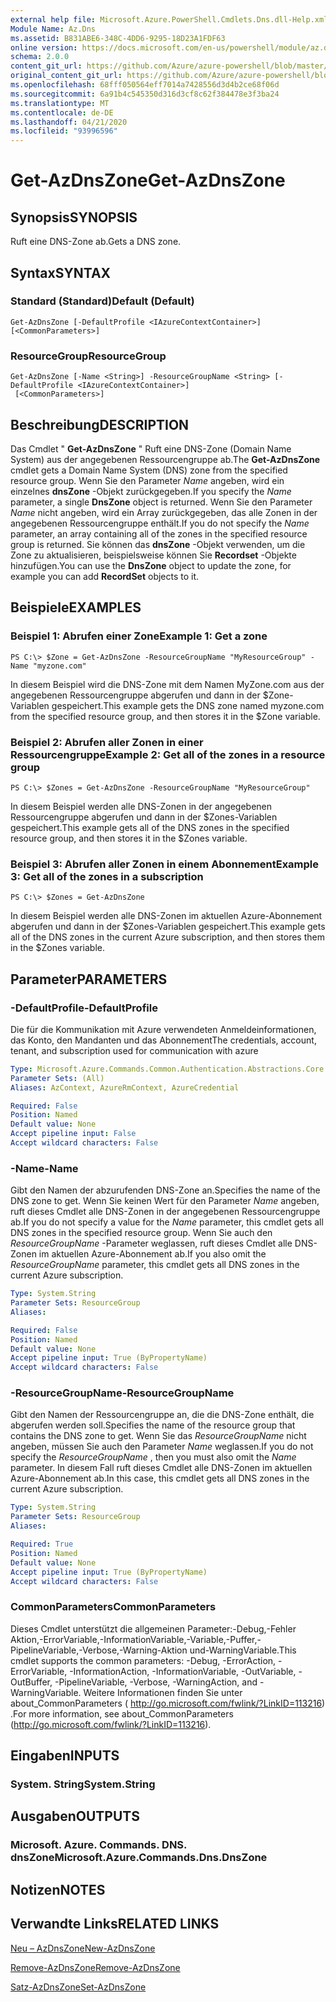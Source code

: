 ```yaml
---
external help file: Microsoft.Azure.PowerShell.Cmdlets.Dns.dll-Help.xml
Module Name: Az.Dns
ms.assetid: B831ABE6-348C-4DD6-9295-18D23A1FDF63
online version: https://docs.microsoft.com/en-us/powershell/module/az.dns/get-azdnszone
schema: 2.0.0
content_git_url: https://github.com/Azure/azure-powershell/blob/master/src/Dns/Dns/help/Get-AzDnsZone.md
original_content_git_url: https://github.com/Azure/azure-powershell/blob/master/src/Dns/Dns/help/Get-AzDnsZone.md
ms.openlocfilehash: 68fff050564eff7014a7428556d3d4b2ce68f06d
ms.sourcegitcommit: 6a91b4c545350d316d3cf8c62f384478e3f3ba24
ms.translationtype: MT
ms.contentlocale: de-DE
ms.lasthandoff: 04/21/2020
ms.locfileid: "93996596"
---
```

# <span data-ttu-id="10de6-101">Get-AzDnsZone</span><span class="sxs-lookup"><span data-stu-id="10de6-101">Get-AzDnsZone</span></span>

## <span data-ttu-id="10de6-102">Synopsis</span><span class="sxs-lookup"><span data-stu-id="10de6-102">SYNOPSIS</span></span>
<span data-ttu-id="10de6-103">Ruft eine DNS-Zone ab.</span><span class="sxs-lookup"><span data-stu-id="10de6-103">Gets a DNS zone.</span></span>

## <span data-ttu-id="10de6-104">Syntax</span><span class="sxs-lookup"><span data-stu-id="10de6-104">SYNTAX</span></span>

### <span data-ttu-id="10de6-105">Standard (Standard)</span><span class="sxs-lookup"><span data-stu-id="10de6-105">Default (Default)</span></span>
```
Get-AzDnsZone [-DefaultProfile <IAzureContextContainer>] [<CommonParameters>]
```

### <span data-ttu-id="10de6-106">ResourceGroup</span><span class="sxs-lookup"><span data-stu-id="10de6-106">ResourceGroup</span></span>
```
Get-AzDnsZone [-Name <String>] -ResourceGroupName <String> [-DefaultProfile <IAzureContextContainer>]
 [<CommonParameters>]
```

## <span data-ttu-id="10de6-107">Beschreibung</span><span class="sxs-lookup"><span data-stu-id="10de6-107">DESCRIPTION</span></span>
<span data-ttu-id="10de6-108">Das Cmdlet " **Get-AzDnsZone** " Ruft eine DNS-Zone (Domain Name System) aus der angegebenen Ressourcengruppe ab.</span><span class="sxs-lookup"><span data-stu-id="10de6-108">The **Get-AzDnsZone** cmdlet gets a Domain Name System (DNS) zone from the specified resource group.</span></span>
<span data-ttu-id="10de6-109">Wenn Sie den Parameter *Name* angeben, wird ein einzelnes **dnsZone** -Objekt zurückgegeben.</span><span class="sxs-lookup"><span data-stu-id="10de6-109">If you specify the *Name* parameter, a single **DnsZone** object is returned.</span></span>
<span data-ttu-id="10de6-110">Wenn Sie den Parameter *Name* nicht angeben, wird ein Array zurückgegeben, das alle Zonen in der angegebenen Ressourcengruppe enthält.</span><span class="sxs-lookup"><span data-stu-id="10de6-110">If you do not specify the *Name* parameter, an array containing all of the zones in the specified resource group is returned.</span></span>
<span data-ttu-id="10de6-111">Sie können das **dnsZone** -Objekt verwenden, um die Zone zu aktualisieren, beispielsweise können Sie **Recordset** -Objekte hinzufügen.</span><span class="sxs-lookup"><span data-stu-id="10de6-111">You can use the **DnsZone** object to update the zone, for example you can add **RecordSet** objects to it.</span></span>

## <span data-ttu-id="10de6-112">Beispiele</span><span class="sxs-lookup"><span data-stu-id="10de6-112">EXAMPLES</span></span>

### <span data-ttu-id="10de6-113">Beispiel 1: Abrufen einer Zone</span><span class="sxs-lookup"><span data-stu-id="10de6-113">Example 1: Get a zone</span></span>
```
PS C:\> $Zone = Get-AzDnsZone -ResourceGroupName "MyResourceGroup" -Name "myzone.com"
```

<span data-ttu-id="10de6-114">In diesem Beispiel wird die DNS-Zone mit dem Namen MyZone.com aus der angegebenen Ressourcengruppe abgerufen und dann in der $Zone-Variablen gespeichert.</span><span class="sxs-lookup"><span data-stu-id="10de6-114">This example gets the DNS zone named myzone.com from the specified resource group, and then stores it in the $Zone variable.</span></span>

### <span data-ttu-id="10de6-115">Beispiel 2: Abrufen aller Zonen in einer Ressourcengruppe</span><span class="sxs-lookup"><span data-stu-id="10de6-115">Example 2: Get all of the zones in a resource group</span></span>
```
PS C:\> $Zones = Get-AzDnsZone -ResourceGroupName "MyResourceGroup"
```

<span data-ttu-id="10de6-116">In diesem Beispiel werden alle DNS-Zonen in der angegebenen Ressourcengruppe abgerufen und dann in der $Zones-Variablen gespeichert.</span><span class="sxs-lookup"><span data-stu-id="10de6-116">This example gets all of the DNS zones in the specified resource group, and then stores it in the $Zones variable.</span></span>

### <span data-ttu-id="10de6-117">Beispiel 3: Abrufen aller Zonen in einem Abonnement</span><span class="sxs-lookup"><span data-stu-id="10de6-117">Example 3: Get all of the zones in a subscription</span></span>
```
PS C:\> $Zones = Get-AzDnsZone
```

<span data-ttu-id="10de6-118">In diesem Beispiel werden alle DNS-Zonen im aktuellen Azure-Abonnement abgerufen und dann in der $Zones-Variablen gespeichert.</span><span class="sxs-lookup"><span data-stu-id="10de6-118">This example gets all of the DNS zones in the current Azure subscription, and then stores them in the $Zones variable.</span></span>

## <span data-ttu-id="10de6-119">Parameter</span><span class="sxs-lookup"><span data-stu-id="10de6-119">PARAMETERS</span></span>

### <span data-ttu-id="10de6-120">-DefaultProfile</span><span class="sxs-lookup"><span data-stu-id="10de6-120">-DefaultProfile</span></span>
<span data-ttu-id="10de6-121">Die für die Kommunikation mit Azure verwendeten Anmeldeinformationen, das Konto, den Mandanten und das Abonnement</span><span class="sxs-lookup"><span data-stu-id="10de6-121">The credentials, account, tenant, and subscription used for communication with azure</span></span>

```yaml
Type: Microsoft.Azure.Commands.Common.Authentication.Abstractions.Core.IAzureContextContainer
Parameter Sets: (All)
Aliases: AzContext, AzureRmContext, AzureCredential

Required: False
Position: Named
Default value: None
Accept pipeline input: False
Accept wildcard characters: False
```

### <span data-ttu-id="10de6-122">-Name</span><span class="sxs-lookup"><span data-stu-id="10de6-122">-Name</span></span>
<span data-ttu-id="10de6-123">Gibt den Namen der abzurufenden DNS-Zone an.</span><span class="sxs-lookup"><span data-stu-id="10de6-123">Specifies the name of the DNS zone to get.</span></span>
<span data-ttu-id="10de6-124">Wenn Sie keinen Wert für den Parameter *Name* angeben, ruft dieses Cmdlet alle DNS-Zonen in der angegebenen Ressourcengruppe ab.</span><span class="sxs-lookup"><span data-stu-id="10de6-124">If you do not specify a value for the *Name* parameter, this cmdlet gets all DNS zones in the specified resource group.</span></span>
<span data-ttu-id="10de6-125">Wenn Sie auch den *ResourceGroupName* -Parameter weglassen, ruft dieses Cmdlet alle DNS-Zonen im aktuellen Azure-Abonnement ab.</span><span class="sxs-lookup"><span data-stu-id="10de6-125">If you also omit the *ResourceGroupName* parameter, this cmdlet gets all DNS zones in the current Azure subscription.</span></span>

```yaml
Type: System.String
Parameter Sets: ResourceGroup
Aliases:

Required: False
Position: Named
Default value: None
Accept pipeline input: True (ByPropertyName)
Accept wildcard characters: False
```

### <span data-ttu-id="10de6-126">-ResourceGroupName</span><span class="sxs-lookup"><span data-stu-id="10de6-126">-ResourceGroupName</span></span>
<span data-ttu-id="10de6-127">Gibt den Namen der Ressourcengruppe an, die die DNS-Zone enthält, die abgerufen werden soll.</span><span class="sxs-lookup"><span data-stu-id="10de6-127">Specifies the name of the resource group that contains the DNS zone to get.</span></span>
<span data-ttu-id="10de6-128">Wenn Sie das *ResourceGroupName* nicht angeben, müssen Sie auch den Parameter *Name* weglassen.</span><span class="sxs-lookup"><span data-stu-id="10de6-128">If you do not specify the *ResourceGroupName* , then you must also omit the *Name* parameter.</span></span>
<span data-ttu-id="10de6-129">In diesem Fall ruft dieses Cmdlet alle DNS-Zonen im aktuellen Azure-Abonnement ab.</span><span class="sxs-lookup"><span data-stu-id="10de6-129">In this case, this cmdlet gets all DNS zones in the current Azure subscription.</span></span>

```yaml
Type: System.String
Parameter Sets: ResourceGroup
Aliases:

Required: True
Position: Named
Default value: None
Accept pipeline input: True (ByPropertyName)
Accept wildcard characters: False
```

### <span data-ttu-id="10de6-130">CommonParameters</span><span class="sxs-lookup"><span data-stu-id="10de6-130">CommonParameters</span></span>
<span data-ttu-id="10de6-131">Dieses Cmdlet unterstützt die allgemeinen Parameter:-Debug,-Fehler Aktion,-ErrorVariable,-InformationVariable,-Variable,-Puffer,-PipelineVariable,-Verbose,-Warning-Aktion und-WarningVariable.</span><span class="sxs-lookup"><span data-stu-id="10de6-131">This cmdlet supports the common parameters: -Debug, -ErrorAction, -ErrorVariable, -InformationAction, -InformationVariable, -OutVariable, -OutBuffer, -PipelineVariable, -Verbose, -WarningAction, and -WarningVariable.</span></span> <span data-ttu-id="10de6-132">Weitere Informationen finden Sie unter about_CommonParameters ( http://go.microsoft.com/fwlink/?LinkID=113216) .</span><span class="sxs-lookup"><span data-stu-id="10de6-132">For more information, see about_CommonParameters (http://go.microsoft.com/fwlink/?LinkID=113216).</span></span>

## <span data-ttu-id="10de6-133">Eingaben</span><span class="sxs-lookup"><span data-stu-id="10de6-133">INPUTS</span></span>

### <span data-ttu-id="10de6-134">System. String</span><span class="sxs-lookup"><span data-stu-id="10de6-134">System.String</span></span>

## <span data-ttu-id="10de6-135">Ausgaben</span><span class="sxs-lookup"><span data-stu-id="10de6-135">OUTPUTS</span></span>

### <span data-ttu-id="10de6-136">Microsoft. Azure. Commands. DNS. dnsZone</span><span class="sxs-lookup"><span data-stu-id="10de6-136">Microsoft.Azure.Commands.Dns.DnsZone</span></span>

## <span data-ttu-id="10de6-137">Notizen</span><span class="sxs-lookup"><span data-stu-id="10de6-137">NOTES</span></span>

## <span data-ttu-id="10de6-138">Verwandte Links</span><span class="sxs-lookup"><span data-stu-id="10de6-138">RELATED LINKS</span></span>

[<span data-ttu-id="10de6-139">Neu – AzDnsZone</span><span class="sxs-lookup"><span data-stu-id="10de6-139">New-AzDnsZone</span></span>](./New-AzDnsZone.md)

[<span data-ttu-id="10de6-140">Remove-AzDnsZone</span><span class="sxs-lookup"><span data-stu-id="10de6-140">Remove-AzDnsZone</span></span>](./Remove-AzDnsZone.md)

[<span data-ttu-id="10de6-141">Satz-AzDnsZone</span><span class="sxs-lookup"><span data-stu-id="10de6-141">Set-AzDnsZone</span></span>](./Set-AzDnsZone.md)

